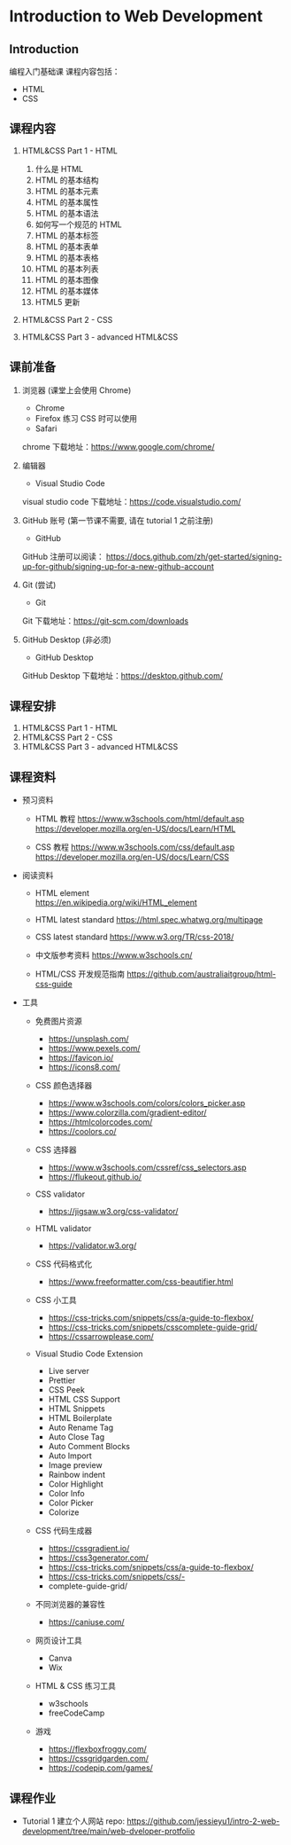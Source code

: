 # Introduction to Web Development

## Introduction

编程入门基础课
课程内容包括：

- HTML
- CSS

## 课程内容

1. HTML&CSS Part 1 - HTML

   1. 什么是 HTML
   2. HTML 的基本结构
   3. HTML 的基本元素
   4. HTML 的基本属性
   5. HTML 的基本语法
   6. 如何写一个规范的 HTML
   7. HTML 的基本标签
   8. HTML 的基本表单
   9. HTML 的基本表格
   10. HTML 的基本列表
   11. HTML 的基本图像
   12. HTML 的基本媒体
   13. HTML5 更新

2. HTML&CSS Part 2 - CSS
3. HTML&CSS Part 3 - advanced HTML&CSS

## 课前准备

1. 浏览器 (课堂上会使用 Chrome)

   - Chrome
   - Firefox 练习 CSS 时可以使用
   - Safari

   chrome 下载地址：https://www.google.com/chrome/

2. 编辑器

   - Visual Studio Code

   visual studio code 下载地址：https://code.visualstudio.com/

3. GitHub 账号 (第一节课不需要, 请在 tutorial 1 之前注册)

   - GitHub

   GitHub 注册可以阅读：
   https://docs.github.com/zh/get-started/signing-up-for-github/signing-up-for-a-new-github-account

4. Git (尝试)

   - Git

   Git 下载地址：https://git-scm.com/downloads

5. GitHub Desktop (非必须)

   - GitHub Desktop

   GitHub Desktop 下载地址：https://desktop.github.com/

## 课程安排

1. HTML&CSS Part 1 - HTML
2. HTML&CSS Part 2 - CSS
3. HTML&CSS Part 3 - advanced HTML&CSS

## 课程资料

- 预习资料

  - HTML 教程
    https://www.w3schools.com/html/default.asp
    https://developer.mozilla.org/en-US/docs/Learn/HTML

  - CSS 教程
    https://www.w3schools.com/css/default.asp
    https://developer.mozilla.org/en-US/docs/Learn/CSS

- 阅读资料

  - HTML element  
    https://en.wikipedia.org/wiki/HTML_element

  - HTML latest standard
    https://html.spec.whatwg.org/multipage

  - CSS latest standard
    https://www.w3.org/TR/css-2018/

  - 中文版参考资料
    https://www.w3schools.cn/

  - HTML/CSS 开发规范指南
    https://github.com/australiaitgroup/html-css-guide

- 工具

  - 免费图片资源

    - https://unsplash.com/
    - https://www.pexels.com/
    - https://favicon.io/
    - https://icons8.com/

  - CSS 颜色选择器

    - https://www.w3schools.com/colors/colors_picker.asp
    - https://www.colorzilla.com/gradient-editor/
    - https://htmlcolorcodes.com/
    - https://coolors.co/

  - CSS 选择器

    - https://www.w3schools.com/cssref/css_selectors.asp
    - https://flukeout.github.io/

  - CSS validator

    - https://jigsaw.w3.org/css-validator/

  - HTML validator

    - https://validator.w3.org/

  - CSS 代码格式化

    - https://www.freeformatter.com/css-beautifier.html

  - CSS 小工具

    - https://css-tricks.com/snippets/css/a-guide-to-flexbox/
    - https://css-tricks.com/snippets/csscomplete-guide-grid/
    - https://cssarrowplease.com/

  - Visual Studio Code Extension

    - Live server
    - Prettier
    - CSS Peek
    - HTML CSS Support
    - HTML Snippets
    - HTML Boilerplate
    - Auto Rename Tag
    - Auto Close Tag
    - Auto Comment Blocks
    - Auto Import
    - Image preview
    - Rainbow indent
    - Color Highlight
    - Color Info
    - Color Picker
    - Colorize

  - CSS 代码生成器

    - https://cssgradient.io/
    - https://css3generator.com/
    - https://css-tricks.com/snippets/css/a-guide-to-flexbox/
    - https://css-tricks.com/snippets/css/-
    - complete-guide-grid/

  - 不同浏览器的兼容性

    - https://caniuse.com/

  - 网页设计工具

    - Canva
    - Wix

  - HTML & CSS 练习工具

    - w3schools
    - freeCodeCamp

  - 游戏

    - https://flexboxfroggy.com/
    - https://cssgridgarden.com/
    - https://codepip.com/games/

## 课程作业

- Tutorial 1
  建立个人网站
  repo: https://github.com/jessieyu1/intro-2-web-development/tree/main/web-dveloper-protfolio
